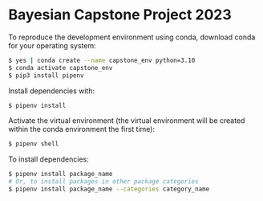 # Bayesian Capstone Project 2023

To reproduce the development environment using conda, download conda for your operating system:

```bash
$ yes | conda create --name capstone_env python=3.10
$ conda activate capstone_env
$ pip3 install pipenv
```

Install dependencies with:

```bash
$ pipenv install
```

Activate the virtual environment (the virtual environment will be created within the conda environment the first time):

```bash
$ pipenv shell
```

To install dependencies:

```bash
$ pipenv install package_name
# Or, to install packages in other package categories
$ pipenv install package_name --categories category_name
```